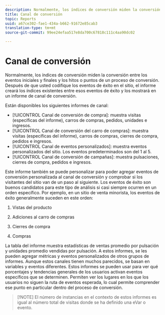 ```yaml
---
description: Normalmente, los índices de conversión miden la conversión entre los eventos iniciales y finales y los hitos o puntos de un proceso de conversión. Después de que usted codifique los eventos de éxito en el sitio, el informe creará los índices existentes entre esos eventos de éxito y los mostrará en un informe de canal de conversión.
title: Canal de conversión
topic: Reports
uuid: a67ce302-fae1-434a-b662-91672e85cab3
translation-type: tm+mt
source-git-commit: 99ee24efaa517e8da700c67818c111c4aa90dc02

---
```



# Canal de conversión

Normalmente, los índices de conversión miden la conversión entre los eventos iniciales y finales y los hitos o puntos de un proceso de conversión. Después de que usted codifique los eventos de éxito en el sitio, el informe creará los índices existentes entre esos eventos de éxito y los mostrará en un informe de canal de conversión.

Están disponibles los siguientes informes de canal:

* [!UICONTROL Canal de conversión de compra]: muestra visitas (específicas del informe), carros de compras, pedidos, unidades e ingresos.
* [!UICONTROL Canal de conversión del carro de compras]: muestra visitas (específicas del informe), carros de compras, cierres de compra, pedidos e ingresos.
* [!UICONTROL Canal de eventos personalizados]: muestra eventos personalizados del sitio. Los eventos predeterminados son del 1 al 5.
* [!UICONTROL Canal de conversión de campañas]: muestra pulsaciones, cierres de compra, pedidos e ingresos.

Este informe también se puede personalizar para poder agregar eventos de conversión personalizada al canal de conversión y comprobar si los visitantes del sitio van de un paso al siguiente. Los eventos de éxito son buenos candidatos para este tipo de análisis si casi siempre ocurren en un orden específico. Por ejemplo, en un sitio de venta minorista, los eventos de éxito generalmente suceden en este orden:

1. Vistas del producto

2. Adiciones al carro de compras

3. Cierres de compra

4. Compras

La tabla del informe muestra estadísticas de ventas promedio por pulsación y unidades promedio vendidas por pulsación. A estos informes, se les pueden agregar métricas y eventos personalizados de otros grupos de informes. Aunque estos canales tienen muchos parecidos, se basan en variables y eventos diferentes. Estos informes se pueden usar para ver qué porcentajes y tendencias generales de los usuarios activan eventos específicos que se determinen. Permiten ver los lugares en los que los usuarios no siguen la ruta de eventos esperada, lo cual permite comprender ese punto en particular dentro del proceso de conversión.

> [!NOTE] El número de instancias en el contexto de estos informes es igual al número total de visitas donde se ha definido una eVar o evento.

